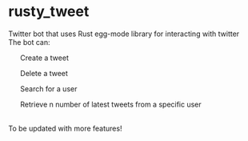 # rusty_tweet
Twitter bot that uses Rust egg-mode library for interacting with twitter 
<br>
The bot can:
<p><ol>Create a tweet</ol>
<ol>Delete a tweet</ol>
<ol>Search for a user</ol>
<ol>Retrieve n number of latest tweets from a specific user</ol>
</p>
<br>
To be updated with more features!

